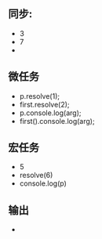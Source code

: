 ## 同步:
- 3
- 7
- 

## 微任务
- p.resolve(1);
- first.resolve(2);
- p.console.log(arg);
- first().console.log(arg);

## 宏任务
- 5
- resolve(6)
- console.log(p)

## 输出
- 